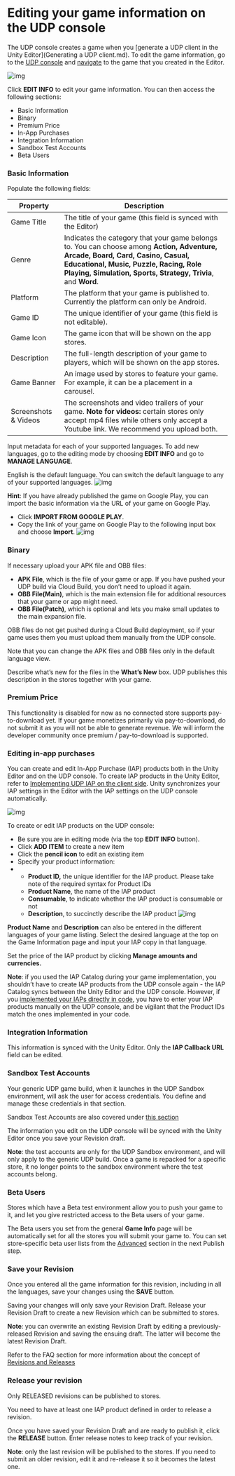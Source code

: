 # Editing your game information on the UDP console

The UDP console creates a game when you [generate a UDP client in the Unity Editor](Generating a UDP client.md). To edit the game information, go to the [UDP console](https://distribute.dashboard.unity.com) and [navigate](Navigating_the_UDP_console.md) to the game that you created in the Editor.

![img](images/image_19.png)

Click **EDIT INFO** to edit your game information. You can then access the following sections:

- Basic Information
- Binary
- Premium Price
- In-App Purchases
- Integration Information
- Sandbox Test Accounts
- Beta Users

### Basic Information

Populate the following fields:

| Property             | Description                                                  |
| -------------------- | ------------------------------------------------------------ |
| Game Title           | The title of your game (this field is synced with the Editor) |
| Genre                | Indicates the category that your game belongs to. You can choose among **Action, Adventure, Arcade, Board, Card, Casino, Casual, Educational, Music, Puzzle, Racing, Role Playing, Simulation, Sports, Strategy, Trivia**, and **Word**. |
| Platform             | The platform that your game is published to. Currently the platform can only be Android. |
| Game ID              | The unique identifier of your game (this field is not editable). |
| Game Icon            | The game icon that will be shown on the app stores.          |
| Description          | The full-length description of your game to players, which will be shown on the app stores. |
| Game Banner          | An image used by stores to feature your game. For example, it can be a placement in a carousel. |
| Screenshots & Videos | The screenshots and video trailers of your game. **Note for videos:** certain stores only accept mp4 files while others only accept a Youtube link. We recommend you upload both. |

Input metadata for each of your supported languages. To add new languages, go to the editing mode by choosing **EDIT INFO** and go to **MANAGE LANGUAGE**. 

English is the default language. You can switch the default language to any of your supported languages.
![img](images/image_20.png)

**Hint**: If you have already published the game on Google Play, you can import the basic information via the URL of your game on Google Play.

- Click **IMPORT FROM GOOGLE PLAY**.
- Copy the link of your game on Google Play to the following input box and choose **Import**.
  ![img](images/image_21.png)

### Binary

If necessary upload your APK file and OBB files: 

- **APK File**, which is the file of your game or app. If you have pushed your UDP build via Cloud Build, you don’t need to upload it again.
- **OBB File(Main)**, which is the main extension file for additional resources that your game or app might need.
- **OBB File(Patch)**, which is optional and lets you make small updates to the main expansion file.

OBB files do not get pushed during a Cloud Build deployment, so if your game uses them you must upload them manually from the UDP console.

Note that you can change the APK files and OBB files only in the default language view. 

Describe what’s new for the files in the **What’s New** box. UDP publishes this description in the stores together with your game.

### Premium Price

This functionality is disabled for now as no connected store supports pay-to-download yet. If your game monetizes primarily via pay-to-download, do not submit it as you will not be able to generate revenue. We will inform the developer community once premium / pay-to-download is supported.

### Editing in-app purchases 

You can create and edit In-App Purchase (IAP) products both in the Unity Editor and on the UDP console. To create IAP products in the Unity Editor, refer to [Implementing UDP IAP on the client side](Using_the_UDP_package_detail.md). Unity synchronizes your IAP settings in the Editor with the IAP settings on the UDP console automatically. 

![img](images/image_22.png)

To create or edit IAP products on the UDP console:

- Be sure you are in editing mode (via the top **EDIT INFO** button).
- Click **ADD ITEM** to create a new item
- Click the **pencil icon** to edit an existing item 
- Specify your product information:
- - **Product ID,** the unique identifier for the IAP product. Please take note of the required syntax for Product IDs
  - **Product Name**, the name of the IAP product
  - **Consumable**, to indicate whether the IAP product is consumable or not
  - **Description**, to succinctly describe the IAP product
    ![img](images/image_23.png)

**Product Name** and **Description** can also be entered in the different languages of your game listing. Select the desired language at the top on the Game Information page and input your IAP copy in that language.

Set the price of the IAP product by clicking **Manage amounts and currencies.**

**Note**: if you used the IAP Catalog during your game implementation, you shouldn’t have to create IAP products from the UDP console again - the IAP Catalog syncs between the Unity Editor and the UDP console. However, if you [implemented your IAPs directly in code](https://docs.unity3d.com/Manual/UnityIAPDefiningProducts.html), you have to enter your IAP products manually on the UDP console, and be vigilant that the Product IDs match the ones implemented in your code. 

### Integration Information

This information is synced with the Unity Editor. Only the **IAP Callback URL** field can be edited.

### Sandbox Test Accounts

Your generic UDP game build, when it launches in the UDP Sandbox environment, will ask the user for access credentials. You define and manage these credentials in that section. 

Sandbox Test Accounts are also covered under [this section](Configuring_Unity_Distribution_Portal.md)

The information you edit on the UDP console will be synced with the Unity Editor once you save your Revision draft.

**Note**: the test accounts are only for the UDP Sandbox environment, and will only apply to the generic UDP build. Once a game is repacked for a specific store, it no longer points to the sandbox environment where the test accounts belong.

### Beta Users

Stores which have a Beta test environment allow you to push your game to it, and let you give restricted access to the Beta users of your game. 

The Beta users you set from the general **Game Info** page will be automatically set for all the stores you will submit your game to. You can set store-specific beta user lists from the [Advanced](Publishing_your_game_to_stores.md) section in the next Publish step.

### Save your Revision

Once you entered all the game information for this revision, including in all the languages, save your changes using the **SAVE** button. 

Saving your changes will only save your Revision Draft. Release your Revision Draft to create a new Revision which can be submitted to stores.

**Note**: you can overwrite an existing Revision Draft by editing a previously-released Revision and saving the ensuing draft. The latter will become the latest Revision Draft.

Refer to the FAQ section for more information about the concept of [Revisions and Releases](FAQs.md)

### Release your revision

Only RELEASED revisions can be published to stores. 

You need to have at least one IAP product defined in order to release a revision. 

Once you have saved your Revision Draft and are ready to publish it, click the **RELEASE** button. Enter release notes to keep track of your revision.

**Note**: only the last revision will be published to the stores. If you need to submit an older revision, edit it and re-release it so it becomes the latest one.

